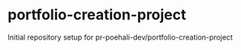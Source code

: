 # portfolio-creation-project

Initial repository setup for pr-poehali-dev/portfolio-creation-project